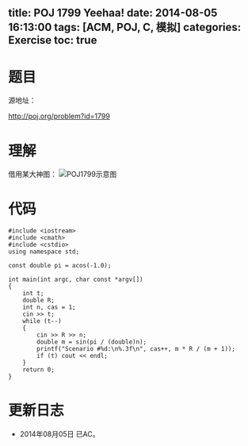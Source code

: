 ﻿title: POJ 1799 Yeehaa!
date: 2014-08-05 16:13:00
tags: [ACM, POJ, C, 模拟]
categories: Exercise
toc: true
---
# 题目
源地址：

http://poj.org/problem?id=1799

# 理解
借用某大神图：
![POJ1799示意图](http://xuanwo.qiniudn.com/exercise/POJ1799.png)

<!-- more -->

# 代码
```
#include <iostream>
#include <cmath>
#include <cstdio>
using namespace std;

const double pi = acos(-1.0);

int main(int argc, char const *argv[])
{
    int t;
    double R;
    int n, cas = 1;
    cin >> t;
    while (t--)
    {
        cin >> R >> n;
        double m = sin(pi / (double)n);
        printf("Scenario #%d:\n%.3f\n", cas++, m * R / (m + 1));
        if (t) cout << endl;
    }
    return 0;
}
```
	
# 更新日志
- 2014年08月05日 已AC。